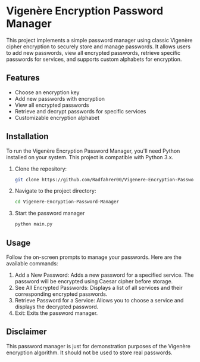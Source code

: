 # Vigenère Encryption Password Manager

This project implements a simple password manager using classic Vigenère cipher encryption to securely store and manage passwords. It allows users to add new passwords, view all encrypted passwords, retrieve specific passwords for services, and supports custom alphabets for encryption.

## Features

- Choose an encryption key
- Add new passwords with encryption
- View all encrypted passwords
- Retrieve and decrypt passwords for specific services
- Customizable encryption alphabet

## Installation

To run the Vigenère Encryption Password Manager, you'll need Python installed on your system. This project is compatible with Python 3.x.

1. Clone the repository:
   ```bash
   git clone https://github.com/Radfahrer00/Vigenere-Encryption-Password-Manager.git

2. Navigate to the project directory:
   ```bash
   cd Vigenere-Encryption-Password-Manager

3. Start the password manager
   ```bash
   python main.py

## Usage
Follow the on-screen prompts to manage your passwords. Here are the available commands:

1. Add a New Password: Adds a new password for a specified service. The password will be encrypted using Caesar cipher before storage.
2. See All Encrypted Passwords: Displays a list of all services and their corresponding encrypted passwords.
3. Retrieve Password for a Service: Allows you to choose a service and displays the decrypted password.
4. Exit: Exits the password manager.

## Disclaimer

This password manager is just for demonstration purposes of the Vigenère encryption algorithm. It should not be used to store real passwords.
